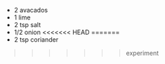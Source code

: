 * 2 avacados
* 1 lime
* 2 tsp salt
* 1/2 onion
<<<<<<< HEAD
=======
* 2 tsp coriander
>>>>>>> experiment
